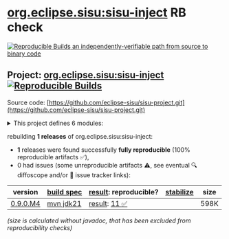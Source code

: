 [org.eclipse.sisu:sisu-inject](https://central.sonatype.com/artifact/org.eclipse.sisu/sisu-inject/versions) RB check
=======

[![Reproducible Builds](https://reproducible-builds.org/images/logos/rb.svg) an independently-verifiable path from source to binary code](https://reproducible-builds.org/)

## Project: [org.eclipse.sisu:sisu-inject](https://central.sonatype.com/artifact/org.eclipse.sisu/sisu-inject/versions) [![Reproducible Builds](https://img.shields.io/endpoint?url=https://raw.githubusercontent.com/jvm-repo-rebuild/reproducible-central/master/content/org/eclipse/sisu/badge.json)](https://github.com/jvm-repo-rebuild/reproducible-central/blob/master/content/org/eclipse/sisu/README.md)

Source code: [https://github.com/eclipse-sisu/sisu-project.git](https://github.com/eclipse-sisu/sisu-project.git)

<details><summary>This project defines 6 modules:</summary>

* [org.eclipse.sisu:org.eclipse.sisu.inject](https://central.sonatype.com/artifact/org.eclipse.sisu/org.eclipse.sisu.inject/overview)
* [org.eclipse.sisu:org.eclipse.sisu.inject.extender](https://central.sonatype.com/artifact/org.eclipse.sisu/org.eclipse.sisu.inject.extender/overview)
* [org.eclipse.sisu:org.eclipse.sisu.plexus](https://central.sonatype.com/artifact/org.eclipse.sisu/org.eclipse.sisu.plexus/overview)
* [org.eclipse.sisu:org.eclipse.sisu.plexus.extender](https://central.sonatype.com/artifact/org.eclipse.sisu/org.eclipse.sisu.plexus.extender/overview)
* [org.eclipse.sisu:sisu-inject](https://central.sonatype.com/artifact/org.eclipse.sisu/sisu-inject/overview)
* [org.eclipse.sisu:sisu-maven-plugin](https://central.sonatype.com/artifact/org.eclipse.sisu/sisu-maven-plugin/overview)
</details>

rebuilding **1 releases** of org.eclipse.sisu:sisu-inject:
- **1** releases were found successfully **fully reproducible** (100% reproducible artifacts :white_check_mark:),
- 0 had issues (some unreproducible artifacts :warning:, see eventual :mag: diffoscope and/or :memo: issue tracker links):

| version | [build spec](/BUILDSPEC.md) | [result](https://reproducible-builds.org/docs/jvm/): reproducible? | [stabilize](https://github.com/google/oss-rebuild/blob/main/cmd/stabilize/README.md) | size |
| -- | --------- | ------ | ------ | -- |
| [0.9.0.M4](https://central.sonatype.com/artifact/org.eclipse.sisu/sisu-inject/0.9.0.M4/pom) | [mvn jdk21](sisu-0.9.0.M4.buildspec) | [result](sisu-inject-0.9.0.M4.buildinfo): [11 :white_check_mark: ](sisu-inject-0.9.0.M4.buildcompare) | | 598K |

<i>(size is calculated without javadoc, that has been excluded from reproducibility checks)</i>
